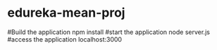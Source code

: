 # edureka-mean-proj
#Build the application
npm install
#start the application
node server.js
#access the application
localhost:3000
